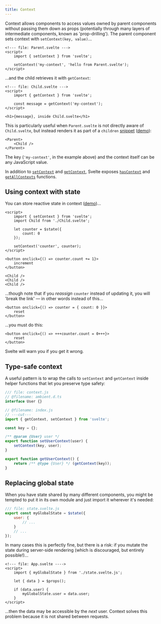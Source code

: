 ```yaml
---
title: Context
---
```


Context allows components to access values owned by parent components without passing them down as props (potentially through many layers of intermediate components, known as 'prop-drilling'). The parent component sets context with `setContext(key, value)`...

```svelte
<!--- file: Parent.svelte --->
<script>
	import { setContext } from 'svelte';

	setContext('my-context', 'hello from Parent.svelte');
</script>
```

...and the child retrieves it with `getContext`:

```svelte
<!--- file: Child.svelte --->
<script>
	import { getContext } from 'svelte';

	const message = getContext('my-context');
</script>

<h1>{message}, inside Child.svelte</h1>
```

This is particularly useful when `Parent.svelte` is not directly aware of `Child.svelte`, but instead renders it as part of a `children` [snippet](snippet) ([demo](/playground/untitled#H4sIAAAAAAAAE42Q3W6DMAyFX8WyJgESK-oto6hTX2D3YxcM3IIUQpR40yqUd58CrCXsp7tL7HNsf2dAWXaEKR56yfTBGOOxFWQwfR6Qz8q1XAHjL-GjUhvzToJd7bU09FO9ctMkG0wxM5VuFeeFLLjtVK8ZnkpNkuGo-w6CTTJ9Z3PwsBAemlbUF934W8iy5DpaZtOUcU02-ZLcaS51jHEkTFm_kY1_wfOO8QnXrb8hBzDEc6pgZ4gFoyz4KgiD7nxfTe8ghqAhIfrJ46cTzVZBbkPlODVJsLCDO6V7ZcJoncyw1yRr0hd1GNn_ZbEM3I9i1bmVxOlWElUvDUNHxpQngt3C4CXzjS1rtvkw22wMrTRtTbC8Lkuabe7jvthPPe3DofYCAAA=)):

```svelte
<Parent>
	<Child />
</Parent>
```

The key (`'my-context'`, in the example above) and the context itself can be any JavaScript value.

In addition to [`setContext`](svelte#setContext) and [`getContext`](svelte#getContext), Svelte exposes [`hasContext`](svelte#hasContext) and [`getAllContexts`](svelte#getAllContexts) functions.

## Using context with state

You can store reactive state in context ([demo](/playground/untitled#H4sIAAAAAAAAE41R0W6DMAz8FSuaBNUQdK8MkKZ-wh7HHihzu6hgosRMm1D-fUpSVNq12x4iEvvOx_kmQU2PIhfP3DCCJGgHYvxkkYid7NCI_GUS_KUcxhVEMjOelErNB3bsatvG4LW6n0ZsRC4K02qpuKqpZtmrQTNMYJA3QRAs7PTQQxS40eMCt3mX3duxnWb-lS5h7nTI0A4jMWoo4c44P_Hku-zrOazdy64chWo-ScfRkRgl8wgHKrLTH1OxHZkHgoHaTraHcopXUFYzPPVfuC_hwQaD1GrskdiNCdQwJljJqlvXfyqVsA5CGg0uRUQifHw56xFtciO75QrP07vo_JXf_tf8yK2ezDKY_ZWt_1y2qqYzv7bI1IW1V_sN19m-07wCAAA=))...

```svelte
<script>
	import { setContext } from 'svelte';
	import Child from './Child.svelte';

	let counter = $state({
		count: 0
	});

	setContext('counter', counter);
</script>

<button onclick={() => counter.count += 1}>
	increment
</button>

<Child />
<Child />
<Child />
```

...though note that if you _reassign_ `counter` instead of updating it, you will 'break the link' — in other words instead of this...

```svelte
<button onclick={() => counter = { count: 0 }}>
	reset
</button>
```

...you must do this:

```svelte
<button onclick={() => +++counter.count = 0+++}>
	reset
</button>
```

Svelte will warn you if you get it wrong.

## Type-safe context

A useful pattern is to wrap the calls to `setContext` and `getContext` inside helper functions that let you preserve type safety:

```js
/// file: context.js
// @filename: ambient.d.ts
interface User {}

// @filename: index.js
// ---cut---
import { getContext, setContext } from 'svelte';

const key = {};

/** @param {User} user */
export function setUserContext(user) {
	setContext(key, user);
}

export function getUserContext() {
	return /** @type {User} */ (getContext(key));
}
```

## Replacing global state

When you have state shared by many different components, you might be tempted to put it in its own module and just import it wherever it's needed:

```js
/// file: state.svelte.js
export const myGlobalState = $state({
	user: {
		// ...
	}
	// ...
});
```

In many cases this is perfectly fine, but there is a risk: if you mutate the state during server-side rendering (which is discouraged, but entirely possible!)...

```svelte
<!--- file: App.svelte ---->
<script>
	import { myGlobalState } from './state.svelte.js';

	let { data } = $props();

	if (data.user) {
		myGlobalState.user = data.user;
	}
</script>
```

...then the data may be accessible by the _next_ user. Context solves this problem because it is not shared between requests.
